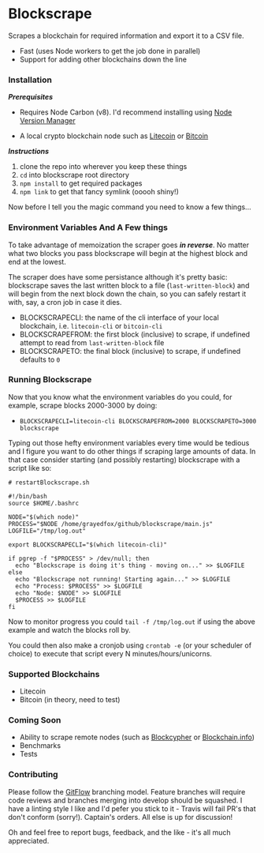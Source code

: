 # Blockscrape

Scrapes a blockchain for required information and export it to a CSV file.

* Fast (uses Node workers to get the job done in parallel)
* Support for adding other blockchains down the line

### Installation

***Prerequisites***

* Requires Node Carbon (v8). I'd recommend installing using [Node Version Manager][2]

* A local crypto blockchain node such as [Litecoin][3] or [Bitcoin][4]

***Instructions***

 1. clone the repo into wherever you keep these things
 2. `cd` into blockscrape root directory
 3. `npm install` to get required packages
 4. `npm link` to get that fancy symlink (ooooh shiny!)

Now before I tell you the magic command you need to know a few things...

### Environment Variables And A Few things

To take advantage of memoization the scraper goes ***in reverse***. No matter what two blocks you pass
blockscrape will begin at the highest block and end at the lowest.

The scraper does have some persistance although it's pretty basic: blockscrape saves the last written block to a file (`last-written-block`) and will begin from the next block down the chain, so you can safely restart it with, say, a
cron job in case it dies.

* BLOCKSCRAPECLI: the name of the cli interface of your local blockchain, i.e. `litecoin-cli` or `bitcoin-cli`
* BLOCKSCRAPEFROM: the first block (inclusive) to scrape, if undefined attempt to read from `last-written-block` file
* BLOCKSCRAPETO: the final block (inclusive) to scrape, if undefined defaults to `0`

### Running Blockscrape

Now that you know what the environment variables do you could, for example, scrape blocks 2000-3000 by doing:

* `BLOCKSCRAPECLI=litecoin-cli BLOCKSCRAPEFROM=2000 BLOCKSCRAPETO=3000 blockscrape`

Typing out those hefty environment variables every time would be tedious and I figure you want to do other things if
scraping large amounts of data. In that case consider starting (and possibly restarting) blockscrape with a script like
so:

```
# restartBlockscrape.sh

#!/bin/bash
source $HOME/.bashrc

NODE="$(which node)"
PROCESS="$NODE /home/grayedfox/github/blockscrape/main.js"
LOGFILE="/tmp/log.out"

export BLOCKSCRAPECLI="$(which litecoin-cli)"

if pgrep -f "$PROCESS" > /dev/null; then
  echo "Blockscrape is doing it's thing - moving on..." >> $LOGFILE
else
  echo "Blockscrape not running! Starting again..." >> $LOGFILE
  echo "Process: $PROCESS" >> $LOGFILE
  echo "Node: $NODE" >> $LOGFILE
  $PROCESS >> $LOGFILE
fi
```

Now to monitor progress you could `tail -f /tmp/log.out` if using the above example and watch the blocks roll by.

You could then also make a cronjob using `crontab -e` (or your scheduler of choice) to execute that script every N minutes/hours/unicorns.

### Supported Blockchains

* Litecoin
* Bitcoin (in theory, need to test)

### Coming Soon

* Ability to scrape remote nodes (such as [Blockcypher][5] or [Blockchain.info][6])
* Benchmarks
* Tests

### Contributing

Please follow the [GitFlow][1] branching model. Feature branches will require code reviews
and branches merging into develop should be squashed. I have a linting style I like and I'd pefer you stick to it - Travis will fail PR's that don't conform (sorry!). Captain's orders. All else is up for discussion!

Oh and feel free to report bugs, feedback, and the like - it's all much appreciated.

[1]: http://nvie.com/posts/a-successful-git-branching-model/
[2]: https://github.com/creationix/nvm
[3]: https://litecoin.org
[4]: https://bitcoin.org/en/
[5]: https://live.blockcypher.com
[6]: https://blockchain.info/api
